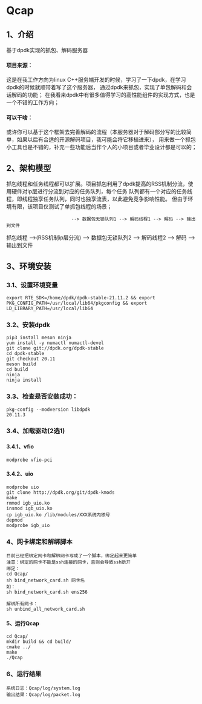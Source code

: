 # Qcap

## 1、介绍
基于dpdk实现的抓包、解码服务器

#### 项目来源：
这是在我工作方向为linux C++服务端开发的时候，学习了一下dpdk，在学习dpdk的时候就顺带着写了这个服务器，
通过dpdk来抓包，实现了单包解码和会话解码的功能；
在我看来dpdk中有很多值得学习的高性能组件的实现方式，也是一个不错的工作方向；
#### 可以干啥：
或许你可以基于这个框架去完善解码的流程（本服务器对于解码部分写的比较简单，如果以后有合适的开源解码项目，我可能会将它移植进来），
用来做一个抓包小工具也是不错的，补充一些功能后当作个人的小项目或者毕业设计都是可以的；

## 2、架构模型
抓包线程和任务线程都可以扩展。项目抓包利用了dpdk提高的RSS机制分流，使用硬件对ip层进行分流到对应的任务队列，每个任务
队列都有一个对应的任务线程，即线程独享任务队列，同时也独享流表，以此避免竞争影响性能。
但由于环境有限，该项目仅测试了单抓包线程的场景；

                            --> 数据包无锁队列1 --> 解码线程1 --> 解码 --> 输出到文件
抓包线程 -->(RSS机制ip层分流)
                            --> 数据包无锁队列2 --> 解码线程2 --> 解码 --> 输出到文件

## 3、环境安装
### 3.1、设置环境变量
```
export RTE_SDK=/home/dpdk/dpdk-stable-21.11.2 && export PKG_CONFIG_PATH=/usr/local/lib64/pkgconfig && export LD_LIBRARY_PATH=/usr/local/lib64
```
### 3.2、安装dpdk
```
pip3 install meson ninja
yum install -y numactl numactl-devel
git clone git://dpdk.org/dpdk-stable
cd dpdk-stable
git checkout 20.11
meson build
cd build
ninja
ninja install
```
### 3.3、检查是否安装成功：
```
pkg-config --modversion libdpdk
20.11.3
```
### 3.4、加载驱动(2选1)
#### 3.4.1、vfio
```
modprobe vfio-pci
```
#### 3.4.2、uio
```
modprobe uio
git clone http://dpdk.org/git/dpdk-kmods
make
rmmod igb_uio.ko
insmod igb_uio.ko
cp igb_uio.ko /lib/modules/XXX系统内核号
depmod
modprobe igb_uio
```

### 4、网卡绑定和解绑脚本
```
目前已经把绑定网卡和解绑网卡写成了一个脚本，绑定起来更简单
注意：绑定的网卡不能是ssh连接的网卡，否则会导致ssh断开
绑定：
cd Qcap/
sh bind_network_card.sh 网卡名
如：
sh bind_network_card.sh ens256

解绑所有网卡：
sh unbind_all_network_card.sh 
```
#### 5、运行Qcap
```
cd Qcap/
mkdir build && cd build/
cmake ../
make
./Qcap
```
### 6、运行结果
```
系统日志：Qcap/log/system.log
输出结果：Qcap/log/packet.log
```